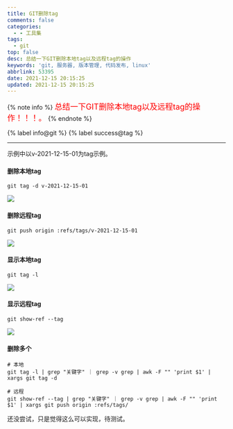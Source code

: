 ```yaml
---
title: GIT删除tag
comments: false
categories:
  - - 工具集
tags:
  - git
top: false
desc: 总结一下GIT删除本地tag以及远程tag的操作
keywords: 'git, 服务器, 版本管理, 代码发布, linux'
abbrlink: 53395
date: 2021-12-15 20:15:25
updated: 2021-12-15 20:15:25
---
```



{% note info %}
<font color='red' size=4.5>总结一下GIT删除本地tag以及远程tag的操作！！！。</font>
{% endnote %}


{% label info@git %} {% label success@tag %}

<!--more-->
<hr />

示例中以v-2021-12-15-01为tag示例。

#### 删除本地tag

```
git tag -d v-2021-12-15-01
```

![](loca_del.png)

#### 删除远程tag

```
git push origin :refs/tags/v-2021-12-15-01
```

![](remote_show.png)

#### 显示本地tag

```
git tag -l
```

![](local_show.png)

#### 显示远程tag

```
git show-ref --tag
```

![](remote_del.png)

#### 删除多个

```
# 本地
git tag -l | grep "关键字" ｜ grep -v grep | awk -F "" 'print $1' | xargs git tag -d

# 远程
git show-ref --tag | grep "关键字" ｜ grep -v grep | awk -F "" 'print $1' | xargs git push origin :refs/tags/
```
还没尝试，只是觉得这么可以实现，待测试。
